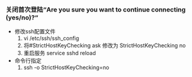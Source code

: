 ### 关闭首次登陆“Are you sure you want to continue connecting (yes/no)?“
 - 修改ssh配置文件
    1. vi /etc/ssh/ssh_config
    2. 将#StrictHostKeyChecking ask 修改为
       StrictHostKeyChecking no
    3. 重启服务
       service sshd reload
 - 命令行指定
    1. ssh -o StrictHostKeyChecking=no
